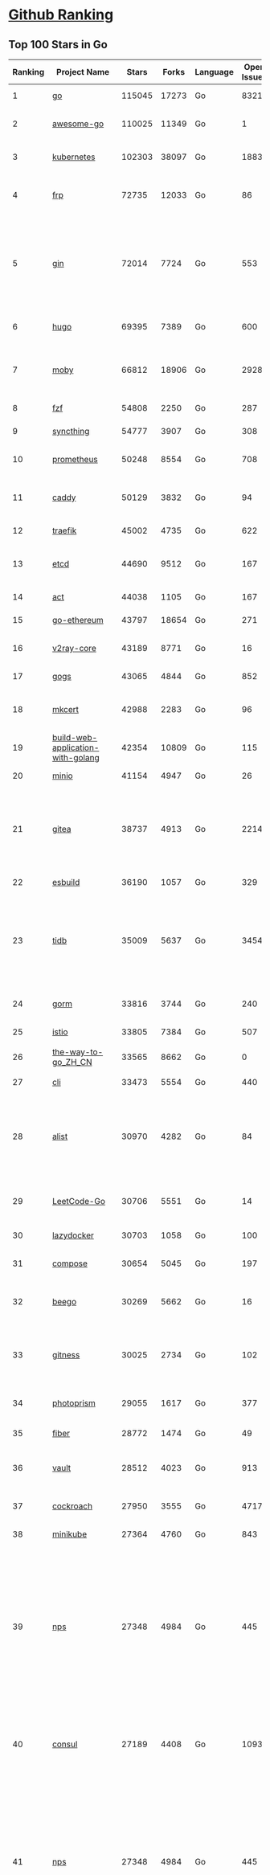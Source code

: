 [Github Ranking](../README.md)
==========

## Top 100 Stars in Go

| Ranking | Project Name | Stars | Forks | Language | Open Issues | Description | Last Commit |
| ------- | ------------ | ----- | ----- | -------- | ----------- | ----------- | ----------- |
| 1 | [go](https://github.com/golang/go) | 115045 | 17273 | Go | 8321 | The Go programming language | 2023-10-16T03:30:23Z |
| 2 | [awesome-go](https://github.com/avelino/awesome-go) | 110025 | 11349 | Go | 1 | A curated list of awesome Go frameworks, libraries and software | 2023-10-16T06:25:06Z |
| 3 | [kubernetes](https://github.com/kubernetes/kubernetes) | 102303 | 38097 | Go | 1883 | Production-Grade Container Scheduling and Management | 2023-10-16T09:00:02Z |
| 4 | [frp](https://github.com/fatedier/frp) | 72735 | 12033 | Go | 86 | A fast reverse proxy to help you expose a local server behind a NAT or firewall to the internet. | 2023-10-16T03:29:51Z |
| 5 | [gin](https://github.com/gin-gonic/gin) | 72014 | 7724 | Go | 553 | Gin is a HTTP web framework written in Go (Golang). It features a Martini-like API with much better performance -- up to 40 times faster. If you need smashing performance, get yourself some Gin. | 2023-10-15T16:17:26Z |
| 6 | [hugo](https://github.com/gohugoio/hugo) | 69395 | 7389 | Go | 600 | The world’s fastest framework for building websites. | 2023-10-15T07:36:11Z |
| 7 | [moby](https://github.com/moby/moby) | 66812 | 18906 | Go | 2928 | The Moby Project - a collaborative project for the container ecosystem to assemble container-based systems | 2023-10-16T08:46:32Z |
| 8 | [fzf](https://github.com/junegunn/fzf) | 54808 | 2250 | Go | 287 | :cherry_blossom: A command-line fuzzy finder | 2023-10-16T05:24:25Z |
| 9 | [syncthing](https://github.com/syncthing/syncthing) | 54777 | 3907 | Go | 308 | Open Source Continuous File Synchronization | 2023-10-16T06:12:18Z |
| 10 | [prometheus](https://github.com/prometheus/prometheus) | 50248 | 8554 | Go | 708 | The Prometheus monitoring system and time series database. | 2023-10-16T07:54:12Z |
| 11 | [caddy](https://github.com/caddyserver/caddy) | 50129 | 3832 | Go | 94 | Fast and extensible multi-platform HTTP/1-2-3 web server with automatic HTTPS | 2023-10-16T05:35:08Z |
| 12 | [traefik](https://github.com/traefik/traefik) | 45002 | 4735 | Go | 622 | The Cloud Native Application Proxy | 2023-10-16T07:29:57Z |
| 13 | [etcd](https://github.com/etcd-io/etcd) | 44690 | 9512 | Go | 167 | Distributed reliable key-value store for the most critical data of a distributed system | 2023-10-16T08:57:17Z |
| 14 | [act](https://github.com/nektos/act) | 44038 | 1105 | Go | 167 | Run your GitHub Actions locally 🚀 | 2023-10-15T17:35:35Z |
| 15 | [go-ethereum](https://github.com/ethereum/go-ethereum) | 43797 | 18654 | Go | 271 | Official Go implementation of the Ethereum protocol | 2023-10-16T07:54:54Z |
| 16 | [v2ray-core](https://github.com/v2ray/v2ray-core) | 43189 | 8771 | Go | 16 | A platform for building proxies to bypass network restrictions. | 2023-10-13T09:05:31Z |
| 17 | [gogs](https://github.com/gogs/gogs) | 43065 | 4844 | Go | 852 | Gogs is a painless self-hosted Git service | 2023-10-16T07:16:11Z |
| 18 | [mkcert](https://github.com/FiloSottile/mkcert) | 42988 | 2283 | Go | 96 | A simple zero-config tool to make locally trusted development certificates with any names you'd like. | 2023-10-09T10:59:23Z |
| 19 | [build-web-application-with-golang](https://github.com/astaxie/build-web-application-with-golang) | 42354 | 10809 | Go | 115 | A golang ebook intro how to build a web with golang | 2023-09-26T05:49:16Z |
| 20 | [minio](https://github.com/minio/minio) | 41154 | 4947 | Go | 26 | High Performance Object Storage for AI | 2023-10-16T08:24:07Z |
| 21 | [gitea](https://github.com/go-gitea/gitea) | 38737 | 4913 | Go | 2214 | Git with a cup of tea! Painless self-hosted all-in-one software development service, including Git hosting, code review, team collaboration, package registry and CI/CD | 2023-10-16T08:15:15Z |
| 22 | [esbuild](https://github.com/evanw/esbuild) | 36190 | 1057 | Go | 329 | An extremely fast bundler for the web | 2023-10-15T19:13:56Z |
| 23 | [tidb](https://github.com/pingcap/tidb) | 35009 | 5637 | Go | 3454 | TiDB is an open-source, cloud-native, distributed, MySQL-Compatible database for elastic scale and real-time analytics. Try AI-powered Chat2Query free at : https://tidbcloud.com/free-trial | 2023-10-16T08:58:36Z |
| 24 | [gorm](https://github.com/go-gorm/gorm) | 33816 | 3744 | Go | 240 | The fantastic ORM library for Golang, aims to be developer friendly | 2023-10-16T07:10:50Z |
| 25 | [istio](https://github.com/istio/istio) | 33805 | 7384 | Go | 507 | Connect, secure, control, and observe services. | 2023-10-16T06:44:01Z |
| 26 | [the-way-to-go_ZH_CN](https://github.com/unknwon/the-way-to-go_ZH_CN) | 33565 | 8662 | Go | 0 | 《The Way to Go》中文译本，中文正式名《Go 入门指南》 | 2023-08-12T01:54:36Z |
| 27 | [cli](https://github.com/cli/cli) | 33473 | 5554 | Go | 440 | GitHub’s official command line tool | 2023-10-15T05:53:11Z |
| 28 | [alist](https://github.com/alist-org/alist) | 30970 | 4282 | Go | 84 | 🗂️A file list/WebDAV program that supports multiple storages, powered by Gin and Solidjs. / 一个支持多存储的文件列表/WebDAV程序，使用 Gin 和 Solidjs。 | 2023-10-14T05:17:51Z |
| 29 | [LeetCode-Go](https://github.com/halfrost/LeetCode-Go) | 30706 | 5551 | Go | 14 | ✅ Solutions to LeetCode by Go, 100% test coverage, runtime beats 100% / LeetCode 题解 | 2023-10-11T23:26:58Z |
| 30 | [lazydocker](https://github.com/jesseduffield/lazydocker) | 30703 | 1058 | Go | 100 | The lazier way to manage everything docker | 2023-10-13T07:39:59Z |
| 31 | [compose](https://github.com/docker/compose) | 30654 | 5045 | Go | 197 | Define and run multi-container applications with Docker | 2023-10-16T08:03:23Z |
| 32 | [beego](https://github.com/beego/beego) | 30269 | 5662 | Go | 16 | beego is an open-source, high-performance web framework for the Go programming language. | 2023-10-11T23:01:24Z |
| 33 | [gitness](https://github.com/harness/gitness) | 30025 | 2734 | Go | 102 | Gitness is an Open Source developer platform with Source Control management, Continuous Integration and Continuous Delivery. | 2023-10-15T10:35:57Z |
| 34 | [photoprism](https://github.com/photoprism/photoprism) | 29055 | 1617 | Go | 377 | AI-Powered Photos App for the Decentralized Web 🌈💎✨ | 2023-10-16T05:19:20Z |
| 35 | [fiber](https://github.com/gofiber/fiber) | 28772 | 1474 | Go | 49 | ⚡️ Express inspired web framework written in Go | 2023-10-16T08:43:33Z |
| 36 | [vault](https://github.com/hashicorp/vault) | 28512 | 4023 | Go | 913 | A tool for secrets management, encryption as a service, and privileged access management | 2023-10-14T17:55:50Z |
| 37 | [cockroach](https://github.com/cockroachdb/cockroach) | 27950 | 3555 | Go | 4717 | CockroachDB - the open source, cloud-native distributed SQL database. | 2023-10-16T07:42:30Z |
| 38 | [minikube](https://github.com/kubernetes/minikube) | 27364 | 4760 | Go | 843 | Run Kubernetes locally | 2023-10-16T06:05:22Z |
| 39 | [nps](https://github.com/ehang-io/nps) | 27348 | 4984 | Go | 445 | 一款轻量级、高性能、功能强大的内网穿透代理服务器。支持tcp、udp、socks5、http等几乎所有流量转发，可用来访问内网网站、本地支付接口调试、ssh访问、远程桌面，内网dns解析、内网socks5代理等等……，并带有功能强大的web管理端。a lightweight, high-performance, powerful intranet penetration proxy server, with a powerful web management terminal. | 2023-09-25T03:11:16Z |
| 40 | [consul](https://github.com/hashicorp/consul) | 27189 | 4408 | Go | 1093 | Consul is a distributed, highly available, and data center aware solution to connect and configure applications across dynamic, distributed infrastructure. | 2023-10-16T08:58:58Z |
| 41 | [nps](https://github.com/ehang-io/nps) | 27348 | 4984 | Go | 445 | 一款轻量级、高性能、功能强大的内网穿透代理服务器。支持tcp、udp、socks5、http等几乎所有流量转发，可用来访问内网网站、本地支付接口调试、ssh访问、远程桌面，内网dns解析、内网socks5代理等等……，并带有功能强大的web管理端。a lightweight, high-performance, powerful intranet penetration proxy server, with a powerful web management terminal. | 2023-09-25T03:11:16Z |
| 42 | [consul](https://github.com/hashicorp/consul) | 27189 | 4408 | Go | 1093 | Consul is a distributed, highly available, and data center aware solution to connect and configure applications across dynamic, distributed infrastructure. | 2023-10-16T08:58:58Z |
| 43 | [echo](https://github.com/labstack/echo) | 26840 | 2218 | Go | 52 | High performance, minimalist Go web framework | 2023-10-11T12:37:53Z |
| 44 | [portainer](https://github.com/portainer/portainer) | 26824 | 2260 | Go | 325 | Making Docker and Kubernetes management easy. | 2023-10-16T08:58:18Z |
| 45 | [pocketbase](https://github.com/pocketbase/pocketbase) | 26366 | 1101 | Go | 39 | Open Source realtime backend in 1 file | 2023-10-15T11:45:11Z |
| 46 | [go-zero](https://github.com/zeromicro/go-zero) | 26010 | 3663 | Go | 319 | A cloud-native Go microservices framework with cli tool for productivity. | 2023-10-16T00:11:34Z |
| 47 | [kit](https://github.com/go-kit/kit) | 25514 | 2463 | Go | 35 | A standard library for microservices. | 2023-09-14T08:38:47Z |
| 48 | [helm](https://github.com/helm/helm) | 25056 | 6881 | Go | 272 | The Kubernetes Package Manager | 2023-10-15T10:39:00Z |
| 49 | [croc](https://github.com/schollz/croc) | 24741 | 1012 | Go | 119 | Easily and securely send things from one computer to another :crocodile: :package: | 2023-10-11T08:16:04Z |
| 50 | [k3s](https://github.com/k3s-io/k3s) | 24715 | 2131 | Go | 136 | Lightweight Kubernetes | 2023-10-16T07:10:37Z |
| 51 | [iris](https://github.com/kataras/iris) | 24403 | 2491 | Go | 91 | The fastest HTTP/2 Go Web Framework. New, modern and easy to learn. Fast development with Code you control. Unbeatable cost-performance ratio :rocket: | 2023-10-16T04:27:10Z |
| 52 | [viper](https://github.com/spf13/viper) | 24253 | 1991 | Go | 377 | Go configuration with fangs | 2023-10-14T00:12:40Z |
| 53 | [v2ray-core](https://github.com/v2fly/v2ray-core) | 24069 | 3803 | Go | 37 | A platform for building proxies to bypass network restrictions. | 2023-10-16T02:23:50Z |
| 54 | [nsq](https://github.com/nsqio/nsq) | 23824 | 2891 | Go | 54 | A realtime distributed messaging platform | 2023-09-28T23:01:02Z |
| 55 | [faas](https://github.com/openfaas/faas) | 23575 | 1879 | Go | 28 | OpenFaaS - Serverless Functions Made Simple | 2023-10-11T07:49:05Z |
| 56 | [logrus](https://github.com/sirupsen/logrus) | 23330 | 2298 | Go | 1 | Structured, pluggable logging for Go. | 2023-09-15T17:57:35Z |
| 57 | [ngrok](https://github.com/inconshreveable/ngrok) | 23270 | 4330 | Go | 228 | Introspected tunnels to localhost | 2023-09-27T10:24:46Z |
| 58 | [docker_practice](https://github.com/yeasy/docker_practice) | 22998 | 5603 | Go | 4 | Learn and understand Docker&Container technologies, with real DevOps practice! | 2023-08-18T04:55:29Z |
| 59 | [go-patterns](https://github.com/tmrts/go-patterns) | 22950 | 2130 | Go | 17 | Curated list of Go design patterns, recipes and idioms | 2023-10-01T05:09:32Z |
| 60 | [micro](https://github.com/zyedidia/micro) | 22815 | 1157 | Go | 718 | A modern and intuitive terminal-based text editor | 2023-10-16T08:48:26Z |
| 61 | [docker_practice](https://github.com/yeasy/docker_practice) | 22998 | 5603 | Go | 4 | Learn and understand Docker&Container technologies, with real DevOps practice! | 2023-08-18T04:55:29Z |
| 62 | [go-patterns](https://github.com/tmrts/go-patterns) | 22950 | 2130 | Go | 17 | Curated list of Go design patterns, recipes and idioms | 2023-10-01T05:09:32Z |
| 63 | [micro](https://github.com/zyedidia/micro) | 22815 | 1157 | Go | 718 | A modern and intuitive terminal-based text editor | 2023-10-16T08:48:26Z |
| 64 | [hub](https://github.com/mislav/hub) | 22539 | 2414 | Go | 238 | A command-line tool that makes git easier to use with GitHub. | 2023-10-11T23:30:49Z |
| 65 | [k9s](https://github.com/derailed/k9s) | 22495 | 1449 | Go | 439 | 🐶 Kubernetes CLI To Manage Your Clusters In Style! | 2023-10-15T16:44:39Z |
| 66 | [dapr](https://github.com/dapr/dapr) | 22397 | 1754 | Go | 362 | Dapr is a portable, event-driven, runtime for building distributed applications across cloud and edge. | 2023-10-16T06:16:12Z |
| 67 | [lux](https://github.com/iawia002/lux) | 22258 | 2588 | Go | 455 | 👾 Fast and simple video download library and CLI tool written in Go | 2023-10-16T02:55:40Z |
| 68 | [vegeta](https://github.com/tsenart/vegeta) | 21983 | 1345 | Go | 53 | HTTP load testing tool and library. It's over 9000! | 2023-10-11T23:15:41Z |
| 69 | [k6](https://github.com/grafana/k6) | 21718 | 1137 | Go | 404 | A modern load testing tool, using Go and JavaScript - https://k6.io | 2023-10-16T07:29:55Z |
| 70 | [rancher](https://github.com/rancher/rancher) | 21623 | 2892 | Go | 2565 | Complete container management platform | 2023-10-15T19:53:56Z |
| 71 | [fyne](https://github.com/fyne-io/fyne) | 21586 | 1243 | Go | 563 | Cross platform GUI toolkit in Go inspired by Material Design | 2023-10-15T21:29:17Z |
| 72 | [kratos](https://github.com/go-kratos/kratos) | 21550 | 3924 | Go | 99 | Your ultimate Go microservices framework for the cloud-native era. | 2023-10-13T03:46:30Z |
| 73 | [restic](https://github.com/restic/restic) | 21379 | 1367 | Go | 404 | Fast, secure, efficient backup program | 2023-10-16T07:38:16Z |
| 74 | [delve](https://github.com/go-delve/delve) | 21137 | 2118 | Go | 96 | Delve is a debugger for the Go programming language. | 2023-10-15T17:21:54Z |
| 75 | [filebrowser](https://github.com/filebrowser/filebrowser) | 21120 | 2513 | Go | 62 | 📂 Web File Browser | 2023-10-15T12:41:34Z |
| 76 | [colly](https://github.com/gocolly/colly) | 20894 | 1659 | Go | 142 | Elegant Scraper and Crawler Framework for Golang | 2023-10-11T23:27:44Z |
| 77 | [go-micro](https://github.com/go-micro/go-micro) | 20893 | 2344 | Go | 80 | A Go microservices framework | 2023-10-11T23:32:42Z |
| 78 | [cli](https://github.com/urfave/cli) | 20823 | 1695 | Go | 42 | A simple, fast, and fun package for building command line apps in Go | 2023-10-11T00:53:00Z |
| 79 | [testify](https://github.com/stretchr/testify) | 20780 | 1505 | Go | 259 | A toolkit with common assertions and mocks that plays nicely with the standard library | 2023-10-16T01:04:27Z |
| 80 | [learn-go-with-tests](https://github.com/quii/learn-go-with-tests) | 20344 | 2688 | Go | 36 | Learn Go with test-driven development | 2023-10-12T07:44:58Z |
| 81 | [go-micro](https://github.com/go-micro/go-micro) | 20893 | 2344 | Go | 80 | A Go microservices framework | 2023-10-11T23:32:42Z |
| 82 | [cli](https://github.com/urfave/cli) | 20823 | 1695 | Go | 42 | A simple, fast, and fun package for building command line apps in Go | 2023-10-11T00:53:00Z |
| 83 | [testify](https://github.com/stretchr/testify) | 20780 | 1505 | Go | 259 | A toolkit with common assertions and mocks that plays nicely with the standard library | 2023-10-16T01:04:27Z |
| 84 | [learn-go-with-tests](https://github.com/quii/learn-go-with-tests) | 20344 | 2688 | Go | 36 | Learn Go with test-driven development | 2023-10-12T07:44:58Z |
| 85 | [loki](https://github.com/grafana/loki) | 20311 | 2979 | Go | 1080 | Like Prometheus, but for logs. | 2023-10-16T08:59:15Z |
| 86 | [fasthttp](https://github.com/valyala/fasthttp) | 20252 | 1686 | Go | 70 | Fast HTTP package for Go. Tuned for high performance. Zero memory allocations in hot paths. Up to 10x faster than net/http | 2023-10-12T17:51:16Z |
| 87 | [bubbletea](https://github.com/charmbracelet/bubbletea) | 20115 | 628 | Go | 50 | A powerful little TUI framework 🏗 | 2023-10-15T13:53:23Z |
| 88 | [websocket](https://github.com/gorilla/websocket) | 19976 | 3423 | Go | 30 | Package gorilla/websocket is a fast, well-tested and widely used WebSocket implementation for Go. | 2023-10-11T23:07:14Z |
| 89 | [zap](https://github.com/uber-go/zap) | 19869 | 1420 | Go | 99 | Blazing fast, structured, leveled logging in Go. | 2023-10-11T15:40:12Z |
| 90 | [memos](https://github.com/usememos/memos) | 19690 | 1416 | Go | 179 | A privacy-first, lightweight note-taking service. Easily capture and share your great thoughts | 2023-10-16T03:59:08Z |
| 91 | [dgraph](https://github.com/dgraph-io/dgraph) | 19676 | 1490 | Go | 209 | The high-performance database for modern applications | 2023-10-13T17:28:02Z |
| 92 | [podman](https://github.com/containers/podman) | 19394 | 2078 | Go | 457 | Podman: A tool for managing OCI containers and pods. | 2023-10-16T08:32:50Z |
| 93 | [mux](https://github.com/gorilla/mux) | 19305 | 1813 | Go | 10 | Package gorilla/mux is a powerful HTTP router and URL matcher for building Go web servers with 🦍 | 2023-09-21T11:45:50Z |
| 94 | [Cloudreve](https://github.com/cloudreve/Cloudreve) | 19100 | 3156 | Go | 192 | 🌩支持多家云存储的云盘系统 (Self-hosted file management and sharing system, supports multiple storage providers) | 2023-10-07T12:15:37Z |
| 95 | [grpc-go](https://github.com/grpc/grpc-go) | 18961 | 4142 | Go | 117 | The Go language implementation of gRPC. HTTP/2 based RPC | 2023-10-15T08:56:23Z |
| 96 | [trivy](https://github.com/aquasecurity/trivy) | 18961 | 1910 | Go | 157 | Find vulnerabilities, misconfigurations, secrets, SBOM in containers, Kubernetes, code repositories, clouds and more | 2023-10-16T08:59:55Z |
| 97 | [AdGuardHome](https://github.com/AdguardTeam/AdGuardHome) | 18878 | 1545 | Go | 885 | Network-wide ads & trackers blocking DNS server | 2023-10-16T07:09:18Z |
| 98 | [gin-vue-admin](https://github.com/flipped-aurora/gin-vue-admin) | 18491 | 5592 | Go | 35 | 基于vite+vue3+gin搭建的开发基础平台（支持TS,JS混用），集成jwt鉴权，权限管理，动态路由，显隐可控组件，分页封装，多点登录拦截，资源权限，上传下载，代码生成器，表单生成器,chatGPT自动查表等开发必备功能。 | 2023-10-14T05:59:30Z |
| 99 | [jaeger](https://github.com/jaegertracing/jaeger) | 18488 | 2262 | Go | 330 | CNCF Jaeger, a Distributed Tracing Platform | 2023-10-16T04:04:09Z |
| 100 | [seaweedfs](https://github.com/seaweedfs/seaweedfs) | 18432 | 2047 | Go | 211 | SeaweedFS is a fast distributed storage system for blobs, objects, files, and data lake, for billions of files! Blob store has O(1) disk seek, cloud tiering. Filer supports Cloud Drive, cross-DC active-active replication, Kubernetes, POSIX FUSE mount, S3 API, S3 Gateway, Hadoop, WebDAV, encryption, Erasure Coding. | 2023-10-16T06:02:27Z |

